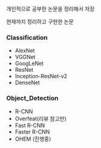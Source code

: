 개인적으로 공부한 논문을 정리해서 저장

현재까지 정리하고 구현한 논문

### Classification
- AlexNet
- VGGNet
- GoogLeNet
- ResNet
- Inception-ResNet-v2
- DenseNet

### Object_Detection
- R-CNN
- Overfeat(리뷰 참고만)
- Fast R-CNN
- Faster R-CNN
- OHEM (진행중)